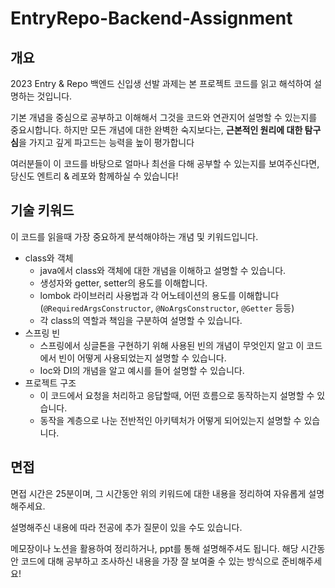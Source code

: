 # EntryRepo-Backend-Assignment

## 개요

2023 Entry & Repo 백엔드 신입생 선발 과제는 본 프로젝트 코드를 읽고 해석하여 설명하는 것입니다.

기본 개념을 중심으로 공부하고 이해해서 그것을 코드와 연관지어 설명할 수 있는지를 중요시합니다. 하지만 모든 개념에 대한 완벽한 숙지보다는, **근본적인 원리에 대한 탐구심**을 가지고 깊게 파고드는 능력을 높이 평가합니다

여러분들이 이 코드를 바탕으로 얼마나 최선을 다해 공부할 수 있는지를 보여주신다면, 당신도 엔트리 & 레포와 함께하실 수 있습니다!

## 기술 키워드

이 코드를 읽을때 가장 중요하게 분석해야하는 개념 및 키워드입니다.

- class와 객체
  - java에서 class와 객체에 대한 개념을 이해하고 설명할 수 있습니다.
  - 생성자와 getter, setter의 용도를 이해합니다.
  - lombok 라이브러리 사용법과 각 어노테이션의 용도를 이해합니다 (`@RequiredArgsConstructor`, `@NoArgsConstructor`, `@Getter` 등등)
  - 각 class의 역할과 책임을 구분하여 설명할 수 있습니다.
- 스프링 빈
  - 스프링에서 싱글톤을 구현하기 위해 사용된 빈의 개념이 무엇인지 알고 이 코드에서 빈이 어떻게 사용되었는지 설명할 수 있습니다.
  - Ioc와 DI의 개념을 알고 예시를 들어 설명할 수 있습니다.
- 프로젝트 구조
  - 이 코드에서 요청을 처리하고 응답할때, 어떤 흐름으로 동작하는지 설명할 수 있습니다. 
  - 동작을 계층으로 나눈 전반적인 아키텍처가 어떻게 되어있는지 설명할 수 있습니다.

## 면접

면접 시간은 25분이며, 그 시간동안 위의 키워드에 대한 내용을 정리하여 자유롭게 설명해주세요.

설명해주신 내용에 따라 전공에 추가 질문이 있을 수도 있습니다.

메모장이나 노션을 활용하여 정리하거나, ppt를 통해 설명해주셔도 됩니다. 해당 시간동안 코드에 대해 공부하고 조사하신 내용을 가장 잘 보여줄 수 있는 방식으로 준비해주세요!
